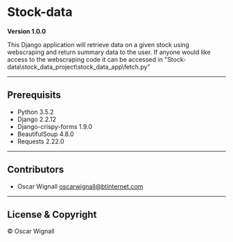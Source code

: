 # Stock-data

**Version 1.0.0**

This Django application will retrieve data on a given stock using webscraping and return summary data to the user. If anyone would like access to the webscraping code it can be accessed in "Stock-data\stock_data_project\stock_data_app\fetch.py"

---

## Prerequisits

* Python 3.5.2
* Django 2.2.12
* Django-crispy-forms 1.9.0
* BeautifulSoup 4.8.0
* Requests 2.22.0

---

## Contributors

- Oscar Wignall <oscarwignall@btinternet.com>

---

## License & Copyright

© Oscar Wignall

